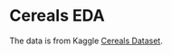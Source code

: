 # Cereals EDA
The data is from Kaggle [Cereals Dataset](https://www.kaggle.com/crawford/80-cereals). 
